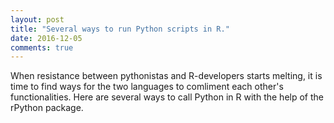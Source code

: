 ```yaml
---
layout: post
title: "Several ways to run Python scripts in R."
date: 2016-12-05
comments: true
---
```


When resistance between pythonistas and R-developers starts melting, it is time to find ways for the two languages 
to comliment each other's functionalities. Here are several ways to call Python in R with the help of the rPython package.

<script src="https://gist.github.com/elizavetasemenova/101ccf69eebaf422110fc6719af69f86.js"></script>
